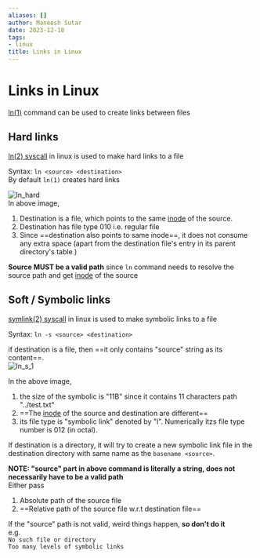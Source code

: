 ```yaml
---
aliases: []
author: Maneesh Sutar
date: 2023-12-18
tags:
- linux
title: Links in Linux
---
```


# Links in Linux

[ln(1)](https://man7.org/linux/man-pages/man1/ln.1.html) command can be used to create links between files

## Hard links

[ln(2) syscall](https://man7.org/linux/man-pages/man2/link.2.html) in linux is used to make hard links to a file

Syntax: `ln <source> <destination>`  
By default `ln(1)` creates hard links

![ln_hard](Artifacts/ln_hard.png)  
In above image,

1. Destination is a file, which points to the same [inode](inode.md) of the source.
1. Destination has file type 010 i.e. regular file
1. Since ==destination also points to same inode==, it does not consume any extra space (apart from the destination file's entry in its parent directory's table )

**Source MUST be a valid path** since `ln` command needs to resolve the source path and get [inode](inode.md) of the source

## Soft / Symbolic links

[symlink(2) syscall](https://man7.org/linux/man-pages/man2/symlink.2.html) in linux is used to make symbolic links to a file

Syntax: `ln -s <source> <destination>`

if destination is a file, then ==it only contains "source" string as its content==.  
![ln_s_1](Artifacts/ln_s_1.png)

In the above image,

1. the size of the symbolic is "11B" since it contains 11 characters path "../test.txt"
1. ==The [inode](inode.md) of the source and destination are different==
1. its file type is "symbolic link" denoted by "l". Numerically itzs file type number is 012 (in octal).

If destination is a directory, it will try to create a new symbolic link file in the destination directory with same name as the `basename <source>`.

**NOTE: "source" part in above command is literally a string, does not necessarily have to be a valid path**  
Either pass

1. Absolute path of the source file
1. ==Relative path of the source file w.r.t destination file==

If the "source" path is not valid, weird things happen, **so don't do it**  
e.g.  
`No such file or directory`  
`Too many levels of symbolic links`
